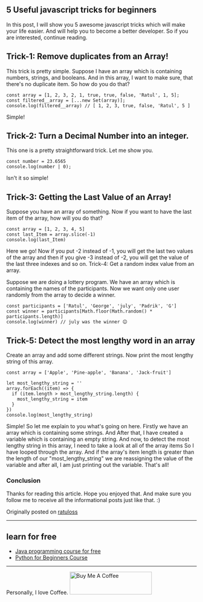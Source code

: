 ## 5 Useful javascript tricks for beginners

In this post, I will show you 5 awesome javascript tricks which will make your life easier. And will help you to become a better developer. So if you are interested, continue reading.

## Trick-1: Remove duplicates from an Array!

This trick is pretty simple. Suppose I have an array which is containing numbers, strings, and booleans. And in this array, I want to make sure, that there's no duplicate item. So how do you do that?

```
const array = [1, 2, 3, 2, 1, true, true, false, 'Ratul', 1, 5];
const filtered__array = [...new Set(array)];
console.log(filtered__array) // [ 1, 2, 3, true, false, 'Ratul', 5 ]
```
Simple!

## Trick-2: Turn a Decimal Number into an integer.

This one is a pretty straightforward trick. Let me show you.

```
const number = 23.6565
console.log(number | 0);
```
Isn't it so simple!

## Trick-3: Getting the Last Value of an Array!

Suppose you have an array of something. Now if you want to have the last item of the array, how will you do that?

```
const array = [1, 2, 3, 4, 5]
const last_Item = array.slice(-1)
console.log(last_Item)
````

Here we go! Now if you put -2 instead of -1, you will get the last two values of the array and then if you give -3 instead of -2, you will get the value of the last three indexes and so on.
Trick-4: Get a random index value from an array.

Suppose we are doing a lottery program. We have an array which is containing the names of the participants. Now we want only one user randomly from the array to decide a winner.

````
const participants = ['Ratul', 'George', 'july', 'Padrik', 'G']
const winner = participants[Math.floor(Math.random() * participants.length)]
console.log(winner) // july was the winner 😊
````

## Trick-5: Detect the most lengthy word in an array

Create an array and add some different strings. Now print the most lengthy string of this array.

```
const array = ['Apple', 'Pine-apple', 'Banana', 'Jack-fruit']

let most_lengthy_string = ''
array.forEach((item) => {
  if (item.length > most_lengthy_string.length) {
    most_lengthy_string = item
  }
})
console.log(most_lengthy_string)
```

Simple! So let me explain to you what's going on here. Firstly we have an array which is containing some strings. And After that, I have created a variable which is containing an empty string. And now, to detect the most lengthy string in this array, I need to take a look at all of the array items So I have looped through the array. And if the array's item length is greater than the length of our "most_lengthy_string" we are reassigning the value of the variable and after all, I am just printing out the variable. That's all!

### Conclusion

Thanks for reading this article. Hope you enjoyed that. And make sure you follow me to receive all the informational posts just like that. :)

Originally posted on [ratuloss](https://dev.to/ratuloss/5-useful-javascript-tricks-4kp8) 

------
## learn for free
- [Java programming course for free](https://usemynotes.com/java-programming/) 
- [Python for Beginners Course](https://usemynotes.com/python/) 

---- 
Personally, I love Coffee. 
<a href="https://www.buymeacoffee.com/alimammiya" target="_blank"><img src="https://cdn.buymeacoffee.com/buttons/v2/default-blue.png" alt="Buy Me A Coffee" style="height: 60px !important;width: 217px !important;" ></a>